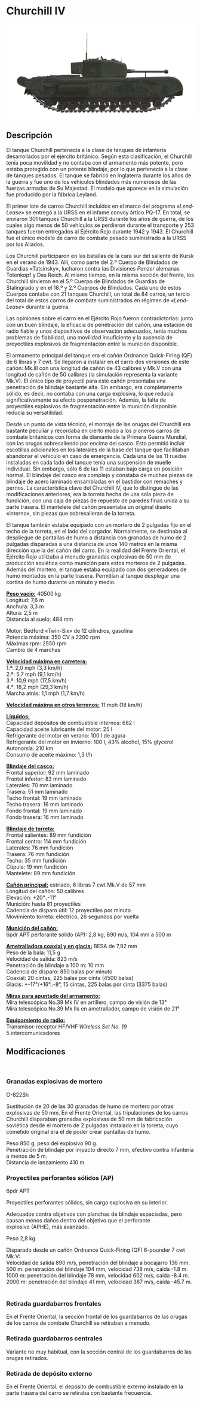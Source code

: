 # Churchill IV  
  
![churchill-iv](../images/churchill-iv.png)  
  
## Descripción  
  
El tanque Churchill pertenecía a la clase de tanques de infantería desarrollados por el ejército británico. Según esta clasificación, el Churchill tenía poca movilidad y no contaba con el armamento más potente, pero estaba protegido con un potente blindaje, por lo que pertenecía a la clase de tanques pesados. El tanque se fabricó en Inglaterra durante los años de la guerra y fue uno de los vehículos blindados más numerosos de las fuerzas armadas de Su Majestad. El modelo que aparece en la simulación fue producido por la fábrica Leyland.  
  
El primer lote de carros Churchill incluidos en el marco del programa «<i>Lend-Lease</i>» se entregó a la URSS en el infame convoy ártico PQ-17. En total, se enviaron 301 tanques Churchill a la URSS durante los años de guerra, de los cuales algo menos de 50 vehículos se perdieron durante el transporte y 253 tanques fueron entregados al Ejército Rojo durante 1942 y 1943. El Churchill fue el único modelo de carro de combate pesado suministrado a la URSS por los Aliados.  
  
Los Churchill participaron en las batallas de la cara sur del saliente de Kursk en el verano de 1943. Allí, como parte del 2.º Cuerpo de Blindados de Guardias «Tatsinsky», lucharon contra las Divisiones <i>Panzer</i> alemanas Totenkopf y Das Reich. Al mismo tiempo, en la misma sección del frente, los Churchill sirvieron en el 5.º Cuerpo de Blindados de Guardias de Stalingrado y en el 18.º y 2.º Cuerpos de Blindados. Cada uno de estos Cuerpos contaba con 21 tanques Churchill, un total de 84 carros, un tercio del total de estos carros de combate suministrados en régimen de «<i>Lend-Lease</i>» durante la guerra.  
  
Las opiniones sobre el carro en el Ejército Rojo fueron contradictorias: junto con un buen blindaje, la eficacia de penetración del cañón, una estación de radio fiable y unos dispositivos de observación adecuados, tenía muchos problemas de fiabilidad, una movilidad insuficiente y la ausencia de proyectiles explosivos de fragmentación entre la munición disponible.  
  
El armamento principal del tanque era el cañón Ordnance Quick-Firing (QF) de 6 libras y 7 cwt. Se llegaron a instalar en el carro dos versiones de este cañón: Mk.III con una longitud de cañón de 43 calibres y Mk.V con una longitud de cañón de 50 calibres (la simulación representa la variante Mk.V). El único tipo de proyectil para este cañón presentaba una penetración de blindaje bastante alta. Sin embargo, era completamente sólido, es decir, no contaba con una carga explosiva, lo que reducía significativamente su efecto pospenetración. Además, la falta de proyectiles explosivos de fragmentación entre la munición disponible reducía su versatilidad.  
  
Desde un punto de vista técnico, el montaje de las orugas del Churchill era bastante peculiar y recordaba en cierto modo a los pioneros carros de combate británicos con forma de diamante de la Primera Guerra Mundial, con las orugas sobresaliendo por encima del casco. Esto permitió incluir escotillas adicionales en los laterales de la base del tanque que facilitaban abandonar el vehículo en caso de emergencia. Cada una de las 11 ruedas instaladas en cada lado del tanque tenía una suspensión de muelle individual. Sin embargo, sólo 6 de las 11 estaban bajo carga en posición normal. El blindaje del casco era complejo y constaba de muchas piezas de blindaje de acero laminado ensambladas en el bastidor con remaches y pernos. La característica clave del Churchill IV, que lo distingue de las modificaciones anteriores, era la torreta hecha de una sola pieza de fundición, con una caja de piezas de repuesto de paredes finas unida a su parte trasera. El mantelete del cañón presentaba un original diseño «interno», sin piezas que sobresalieran de la torreta.  
  
El tanque también estaba equipado con un mortero de 2 pulgadas fijo en el techo de la torreta, en el lado del cargador. Normalmente, se destinaba al despliegue de pantallas de humo a distancia con granadas de humo de 2 pulgadas disparadas a una distancia de unos 140 metros en la misma dirección que la del cañón del carro. En la realidad del Frente Oriental, el Ejército Rojo utilizaba a menudo granadas explosivas de 50 mm de producción soviética como munición para estos morteros de 2 pulgadas. Además del mortero, el tanque estaba equipado con dos generadores de humo montados en la parte trasera. Permitían al tanque desplegar una cortina de humo durante un minuto y medio.  
  
<b><u>Peso vacío:</u></b> 40500 kg  
Longitud: 7,6 m  
Anchura: 3,3 m  
Altura: 2,5 m  
Distancia al suelo: 484 mm  
  
Motor: Bedford «Twin-Six» de 12 cilindros, gasolina  
Potencia máxima: 350 CV a 2200 rpm  
Máximas rpm: 2550 rpm  
Cambio de 4 marchas  
  
<b><u>Velocidad máxima en carretera:</u></b>  
1.ª: 2,0 mph (3,3 km/h)  
2.ª: 5,7 mph (9,1 km/h)  
3.ª: 10,9 mph (17,5 km/h)  
4.ª: 18,2 mph (29,3 km/h)  
Marcha atrás: 1,1 mph (1,7 km/h)  
  
<b><u>Velocidad máxima en otros terrenos:</u></b> 11 mph (18 km/h)  
  
<b><u>Líquidos:</u></b>  
Capacidad depósitos de combustible internos: 682 l  
Capacidad aceite lubricante del motor: 25 l  
Refrigerante del motor en verano: 100 l de agura  
Refrigerante del motor en invierno: 100 l, 43% alcohol, 15% glycerol  
Autonomía: 210 km  
Consumo de aceite máximo: 1,3 l/h  
  
<b><u>Blindaje del casco:</u></b>  
Frontal superior: 92 mm laminado  
Frontal inferior: 83 mm laminado  
Laterales: 70 mm laminado  
Trasera: 51 mm laminado  
Techo frontal: 19 mm laminado  
Techo trasera: 16 mm laminado  
Fondo frontal: 19 mm laminado  
Fondo trasera: 16 mm laminado  
  
<b><u>Blindaje de torreta:</u></b>  
Frontal salientes: 89 mm fundición  
Frontal centro: 114 mm fundición  
Laterales: 76 mm fundición  
Trasera: 76 mm fundición  
Techo: 35 mm fundición  
Cúpula: 19 mm fundición  
Mantelete: 89 mm fundición  
  
<b><u>Cañón principal:</u></b> estriado, 6 libras 7 cwt Mk.V de 57 mm  
Longitud del cañón: 50 calibres  
Elevación: +20°..-11°  
Munición: hasta 81 proyectiles  
Cadencia de disparo útil: 12 proyectiles por minuto  
Movimiento torreta: eléctrico, 26 segundos por vuelta  
  
<b><u>Munición del cañón:</u></b>  
6pdr APT perforante sólido (AP): 2,8 kg, 890 m/s, 104 mm a 500 m  
  
<b><u>Ametralladora coaxial y en glacis:</u></b> BESA de 7,92 mm  
Peso de la bala: 11,5 g  
Velocidad de salida: 823 m/s  
Penetración de blindaje a 100 m: 10 mm  
Cadencia de disparo: 850 balas por minuto  
Coaxial: 20 cintas, 225 balas por cinta (4500 balas)  
Glacis: +-17°/+16°..-8°, 15 cintas, 225 balas por cinta (3375 balas)  
  
<b><u>Miras para apuntado del armamento:</u></b>  
Mira telescópica No.39 Mk IV en artillero, campo de visión de 13°  
Mira telescópica No.39 Mk IIs en ametrallador, campo de visión de 21°  
  
<b><u>Equipamiento de radio:</u></b>  
Transmisor-receptor HF/VHF <i>Wireless Set No. 19</i>  
5 intercomunicadores  
  
## Modificaciones  
  ﻿
  
### Granadas explosivas de mortero  
  
O-822Sh  
  
Sustitución de 20 de las 30 granadas de humo de mortero por otras explosivas de 50 mm. En el Frente Oriental, las tripulaciones de los carros Churchill disparaban granadas explosivas de 50 mm de fabricación soviética desde el mortero de 2 pulgadas instalado en la torreta, cuyo cometido original era el de poder crear pantallas de humo.  
  
Peso 850 g, peso del explosivo 90 g.  
Penetración de blindaje por  impacto directo 7 mm, efectivo contra infantería a menos de 5 m.  
Distancia de lanzamiento 410 m.  ﻿
  
### Proyectiles perforantes sólidos (AP)  
  
6pdr APT  
  
Proyectiles perforantes sólidos, sin carga explosiva en su interior.   
  
Adecuados contra objetivos con planchas de blindaje espaciadas, pero causan menos daños dentro del objetivo que el perforante explosivo (APHE), más avanzado.  
  
Peso 2,8 kg.  
  
Disparado desde un cañón Ordnance Quick-Firing (QF) 6-pounder 7 cwt Mk.V:  
Velocidad de salida 890 m/s, penetración del blindaje a bocajarro 136 mm.  
500 m: penetración del blindaje 104 mm, velocidad 738 m/s, caída -1.8 m.  
1000 m: penetración del blindaje 78 mm, velocidad 602 m/s, caída -8.4 m.  
2000 m: penetración del blindaje 41 mm, velocidad 387 m/s, caída -45.7 m.  
  ﻿
  
### Retirada guardabarros frontales  
  
En el Frente Oriental, la sección frontal de los guardabarros de las orugas de los carros de combate Churchill se retiraban a menudo.  ﻿
  
### Retirada guardabarros centrales  
  
Variante no muy habitual, con la sección central de los guardabarros de las orugas retirados.  ﻿
  
### Retirada de depósito externo  
  
En el Frente Oriental, el depósito de combustible externo instalado en la parte trasera del carro se retiraba con bastante frecuencia.  
